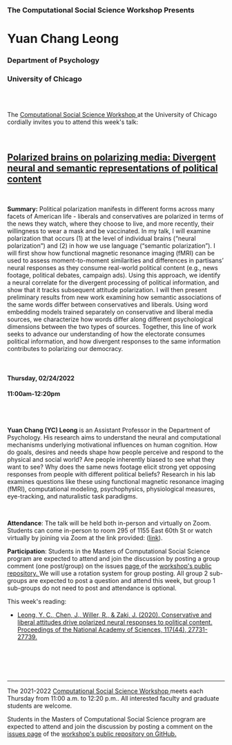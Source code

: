 


<br>

<h3 class=pfblock-header> The Computational Social Science Workshop Presents </h3>

<h1 class=pfblock-header3> Yuan Chang Leong</h1>
<h3 class=pfblock-header3> Department of Psychology </h3>
<h3 class=pfblock-header3> University of Chicago </h3>

<br><br>



<p class=pfblock-header3>The <a href="https://macss.uchicago.edu/content/computation-workshop"> Computational Social Science Workshop </a> at the University of Chicago cordially invites you to attend this week's talk:</p>



<br>

<div class=pfblock-header3>
<h2 class=pfblock-header>
  <a href=https://github.com/uchicago-computation-workshop/Winter2022/tree/master/02-24_Leong> Polarized brains on polarizing media: Divergent neural and semantic representations of political content </a>
</h2>

<br>
</div>



<p class=footertext2>

**Summary:** Political polarization manifests in different forms across many facets of American life - liberals and conservatives are polarized in terms of the news they watch, where they choose to live, and more recently, their willingness to wear a mask and be vaccinated. In my talk, I will examine polarization that occurs (1) at the level of individual brains (“neural polarization”) and (2) in how we use language (“semantic polarization”). I will first show how functional magnetic resonance imaging (fMRI) can be used to assess moment-to-moment similarities and differences in partisans’ neural responses as they consume real-world political content (e.g., news footage, political debates, campaign ads). Using this approach, we identify a neural correlate for the divergent processing of political information, and show that it tracks subsequent attitude polarization. I will then present preliminary results from new work examining how semantic associations of the same words differ between conservatives and liberals. Using word embedding models trained separately on conservative and liberal media sources, we characterize how words differ along different psychological dimensions between the two types of sources. Together, this line of work seeks to advance our understanding of how the electorate consumes political information, and how divergent responses to the same information contributes to polarizing our democracy.


</p>

<br>

<h4 class=pfblock-header3> Thursday, 02/24/2022 </h4>
<h4 class=pfblock-header3> 11:00am-12:20pm </h4>

<br><br>

<p class=footertext2>

**Yuan Chang (YC) Leong** is an Assistant Professor in the Department of Psychology. His research aims to understand the neural and computational mechanisms underlying motivational influences on human cognition. How do goals, desires and needs shape how people perceive and respond to the physical and social world? Are people inherently biased to see what they want to see? Why does the same news footage elicit strong yet opposing responses from people with different political beliefs? Research in his lab examines questions like these using functional magnetic resonance imaging (fMRI), computational modeling, psychophysics, physiological measures, eye-tracking, and naturalistic task paradigms.

</p>

<br>

<p class=footertext2>

**Attendance**: The talk will be held both in-person and virtually on Zoom. Students can come in-person to room 295 of 1155 East 60th St or watch virtually by joining via Zoom at the link provided: ([link](https://uchicago.zoom.us/j/96755762030?pwd=OHFQb280WU1lWWZib0RGUVZMdG43UT09)).

</p>

<p class=footertext2>

**Participation**: Students in the Masters of Computational Social Science program are expected to attend and join the discussion by posting a group comment (one post/group) on the issues <a href= https://github.com/uchicago-computation-workshop/Winter2022/issues/8> page </a> of the <a href="https://github.com/uchicago-computation-workshop"> workshop's public repository. </a> We will use a rotation system for group posting. All group 2 sub-groups are expected to post a question and attend this week, but group 1 sub-groups do not need to post and attendance is optional.

This week's reading:

- [Leong, Y. C., Chen, J., Willer, R., & Zaki, J. (2020). Conservative and liberal attitudes drive polarized neural responses to political content. Proceedings of the National Academy of Sciences, 117(44), 27731-27739.](https://github.com/uchicago-computation-workshop/Winter2022/blob/master/02-24_Leong/leong_reading.pdf)

<br>

<br><br>

---

<p class=footertext> The 2021-2022 <a href="https://macss.uchicago.edu/content/computation-workshop"> Computational Social Science Workshop </a> meets each Thursday from 11:00 a.m. to 12:20 p.m.. All interested faculty and graduate students are welcome.</p>



<p class=footertext>Students in the Masters of Computational Social Science program are expected to attend and join the discussion by posting a comment on the <a href=https://github.com/uchicago-computation-workshop/Winter2022/issues/8>issues page</a> of the <a href=https://github.com/uchicago-computation-workshop/Winter2022/tree/master/02-24_Leong>workshop's public repository on GitHub.</a></p>
